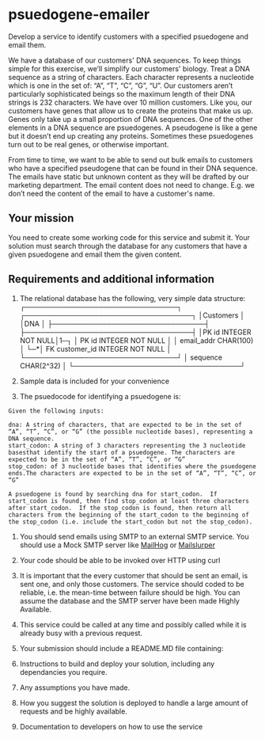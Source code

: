# psuedogene-emailer
Develop a service to identify customers with a specified psuedogene and email them.

We have a database of our customers' DNA sequences.  To keep things simple for this exercise, we’ll simplify our customers' biology. Treat a DNA sequence as a string of characters.  Each character represents a nucleotide which is one in the set of: “A”, “T”, “C”, “G”, “U”.  Our customers aren’t particularly sophisticated beings so the maximum length of their DNA strings is 232 characters.  We have over 10 million customers.  Like you, our customers have genes that allow us to create the proteins that make us up.  Genes only take up a small proportion of DNA sequences.  One of the other elements in a DNA sequence are psuedogenes. A pseudogene is like a gene but it doesn’t end up creating any proteins. Sometimes these psuedogenes turn out to be real genes, or otherwise important.

From time to time, we want to be able to send out bulk emails to customers who have a specified pseudogene that can be found in their DNA sequence.  The emails have static but unknown content as they will be drafted by our marketing department.  The email content does not need to change.  E.g. we don’t need the content of the email to have a customer's name.

## Your mission
You need to create some working code for this service and submit it.  Your solution must search through the database for any customers that have a given psuedogene and email them the given content.

## Requirements and additional information
1. The relational database has the following, very simple data structure:
┌───────────────────────────────┐     ┌──────────────────────────────────┐
│Customers                      │     │DNA                               │
├───────────────────────────────┤     ├──────────────────────────────────┤
│PK id          INTEGER NOT NULL│1─┐  │ PK id           INTEGER NOT NULL │
│   email_addr  CHAR(100)       │  └─*│ FK customer_id  INTEGER NOT NULL │
└───────────────────────────────┘     │    sequence     CHAR(2^32)       │
                                      └──────────────────────────────────┘

1. Sample data is included for your convenience

1. The psuedocode for identifying a psuedogene is:
```
Given the following inputs:

dna: A string of characters, that are expected to be in the set of “A”, “T”, “C”, or “G” (the possible nucleotide bases), representing a DNA sequence.
start_codon: A string of 3 characters representing the 3 nucleotide basesthat identify the start of a psuedogene. The characters are expected to be in the set of “A”, “T”, “C”, or “G”
stop_codon: of 3 nucleotide bases that identifies where the psuedogene ends.The characters are expected to be in the set of “A”, “T”, “C”, or “G”

A psuedogene is found by searching dna for start_codon.  If start_codon is found, then find stop_codon at least three characters after start_codon.  If the stop_codon is found, then return all characters from the beginning of the start_codon to the beginning of the stop_codon (i.e. include the start_codon but not the stop_codon).
```

1. You should send emails using SMTP to an external SMTP service.  You should use a Mock SMTP server like [MailHog](https://github.com/mailhog/MailHog) or [Mailslurper](https://www.mailslurper.com/)

1. Your code should be able to be invoked over HTTP using curl

1. It is important that the every customer that should be sent an email, is sent one, and only those customers.  The service should coded to be reliable, i.e. the mean-time between failure should be high.  You can assume the database and the SMTP server have been made Highly Available.

1. This service could be called at any time and possibly called while it is already busy with a previous request.

1. Your submission should include a README.MD file containing:
  1.  Instructions to build and deploy your solution, including any dependancies you require. 
  2.  Any assumptions you have made.
  3.  How you suggest the solution is deployed to handle a large amount of requests and be highly available.
  4.  Documentation to developers on how to use the service




